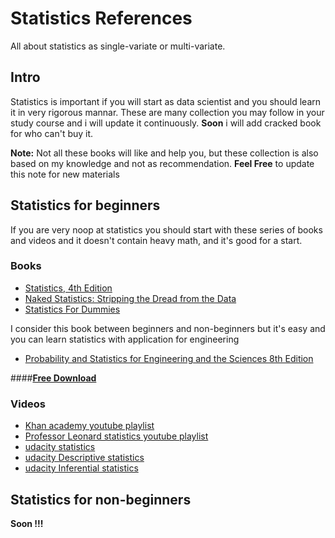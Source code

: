 # Statistics References
All about statistics as single-variate or multi-variate.

## Intro
Statistics is important if you will start as data scientist and you should learn it in very rigorous mannar. These are many collection you may follow in your study course and i will update it continuously. **Soon** i will add cracked book for who can't buy it. 

**Note:** Not all these books will like and help you, but these collection is also based on my knowledge and not as recommendation.
**Feel Free** to update this note for new materials

## Statistics for beginners
If you are very noop at statistics you should start with these series of books and videos and it doesn't contain heavy math, and it's good for a start.

### Books
* [Statistics, 4th Edition](http://www.amazon.com/Statistics-4th-David-Freedman/dp/0393929728/ref=sr_1_1)
* [Naked Statistics: Stripping the Dread from the Data](https://www.amazon.com/Naked-Statistics-Stripping-Dread-Data/dp/039334777X/ref=sr_1_1?s=books&ie=UTF8&qid=1488647763&sr=1-1&keywords=statistics)
* [Statistics For Dummies](https://www.amazon.com/Statistics-Dummies-Deborah-J-Rumsey/dp/1119293529/ref=sr_1_5?s=books&ie=UTF8&qid=1488647763&sr=1-5&keywords=statistics)

I consider this book between beginners and non-beginners but it's easy and you can learn statistics with application for engineering
* [Probability and Statistics for Engineering and the Sciences 8th Edition](https://www.amazon.com/Probability-Statistics-Engineering-Sciences-Devore/dp/0538733527/)

####**[Free Download](https://github.com/HishamElamir/StatisticsReferences/tree/master/Books)**

### Videos
* [Khan academy youtube playlist](https://www.youtube.com/playlist?list=PL1328115D3D8A2566)
* [Professor Leonard statistics youtube playlist](https://www.youtube.com/playlist?list=PL5102DFDC6790F3D0)
* [udacity statistics](https://www.youtube.com/playlist?list=PLAwxTw4SYaPnYdzOgKRoTNYwmvjUDH_pt)
* [udacity Descriptive statistics](https://www.youtube.com/playlist?list=PLAwxTw4SYaPn22DmaF6x8JtG4TeWOJk_1)
* [udacity Inferential statistics](https://www.youtube.com/playlist?list=PLAwxTw4SYaPnVUrK_vL3r9tP6kuwAEzgQ)

## Statistics for non-beginners
**Soon !!!**
